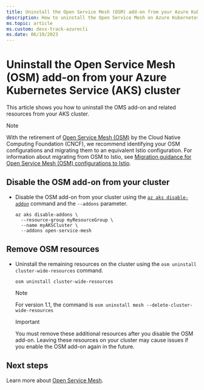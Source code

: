 ```yaml
---
title: Uninstall the Open Service Mesh (OSM) add-on from your Azure Kubernetes Service (AKS) cluster
description: How to uninstall the Open Service Mesh on Azure Kubernetes Service (AKS) using Azure CLI.
ms.topic: article
ms.custom: devx-track-azurecli
ms.date: 06/19/2023
---
```


# Uninstall the Open Service Mesh (OSM) add-on from your Azure Kubernetes Service (AKS) cluster

This article shows you how to uninstall the OMS add-on and related resources from your AKS cluster.

> [!NOTE]
> With the retirement of [Open Service Mesh (OSM)](https://docs.openservicemesh.io/) by the Cloud Native Computing Foundation (CNCF), we recommend identifying your OSM configurations and migrating them to an equivalent Istio configuration. For information about migrating from OSM to Istio, see [Migration guidance for Open Service Mesh (OSM) configurations to Istio](open-service-mesh-istio-migration-guidance.md).

## Disable the OSM add-on from your cluster

* Disable the OSM add-on from your cluster using the [`az aks disable-addon`][az-aks-disable-addon] command and the `--addons` parameter.

    ```azurecli-interactive
    az aks disable-addons \
      --resource-group myResourceGroup \
      --name myAKSCluster \
      --addons open-service-mesh
    ```

## Remove OSM resources

* Uninstall the remaining resources on the cluster using the `osm uninstall cluster-wide-resources` command.

    ```console
    osm uninstall cluster-wide-resources
    ```

    > [!NOTE]
    > For version 1.1, the command is `osm uninstall mesh --delete-cluster-wide-resources`

    > [!IMPORTANT]
    > You must remove these additional resources after you disable the OSM add-on. Leaving these resources on your cluster may cause issues if you enable the OSM add-on again in the future.

## Next steps

Learn more about [Open Service Mesh][osm].

<!-- LINKS - Internal -->
[az-aks-disable-addon]: /cli/azure/aks#az_aks_disable_addons
[osm]: ./open-service-mesh-about.md

